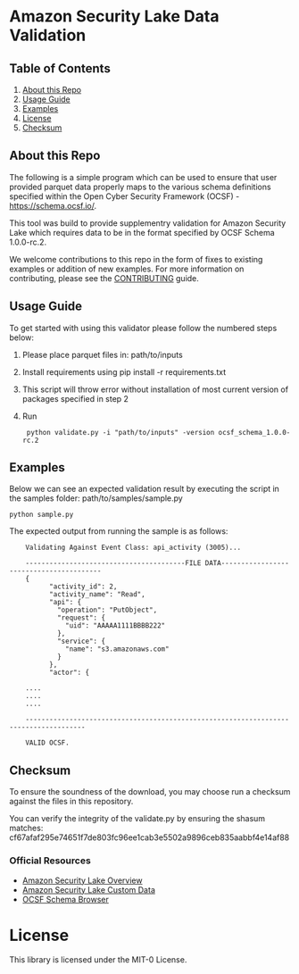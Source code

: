 Amazon Security Lake Data Validation 
========================

## Table of Contents
1. [About this Repo](#About)
2. [Usage Guide](#Usage)
3. [Examples](#Examples)
4. [License](#License)
5. [Checksum](#Checksum)

## About this Repo <a name="About"></a>

The following is a simple program which can be used to ensure that user provided parquet data properly maps to the various schema definitions specified within the Open Cyber Security Framework (OCSF) - https://schema.ocsf.io/. 

This tool was build to provide supplementry validation for Amazon Security Lake which requires data to be in the format specified by OCSF Schema 1.0.0-rc.2. 

We welcome contributions to this repo in the form of fixes to existing examples or addition of new examples. For more information on contributing, please see the [CONTRIBUTING](https://github.com/aws-samples/amazon-security-lake/blob/main/CONTRIBUTING.md) guide.


## Usage Guide <a name="Usage"></a>

To get started with using this validator please follow the numbered steps below:

1. Please place parquet files in: path/to/inputs
    
3. Install requirements using 
        pip install -r requirements.txt

4. This script will throw error without installation of most current version of packages specified in step 2

5. Run

		python validate.py -i "path/to/inputs" -version ocsf_schema_1.0.0-rc.2
		



## Examples <a name="Examples"></a>

Below we can see an expected validation result by executing the script in the samples folder: path/to/samples/sample.py

	python sample.py

The expected output from running the sample is as follows:

		Validating Against Event Class: api_activity (3005)...

		----------------------------------------FILE DATA----------------------------------------
		{
		      "activity_id": 2,
		      "activity_name": "Read",
		      "api": {
			    "operation": "PutObject",
			    "request": {
				  "uid": "AAAAA1111BBBB222"
			    },
			    "service": {
				  "name": "s3.amazonaws.com"
			    }
		      },
		      "actor": { 

		....
		....
		....

		-------------------------------------------------------------------------------------

		VALID OCSF.

## Checksum <a name="Checksum"></a>

To ensure the soundness of the download, you may choose run a checksum against the files in this repository.

You can verify the integrity of the validate.py by ensuring the shasum matches: cf67afaf295e74651f7de803fc96ee1cab3e5502a9896ceb835aabbf4e14af88

### Official Resources
- [Amazon Security Lake Overview](https://aws.amazon.com/security-lake/)
- [Amazon Security Lake Custom Data](https://docs.aws.amazon.com/security-lake/latest/userguide/custom-sources.html)
- [OCSF Schema Browser](https://schema.ocsf.io/)

# License <a name="License"></a>

This library is licensed under the MIT-0 License.
		








